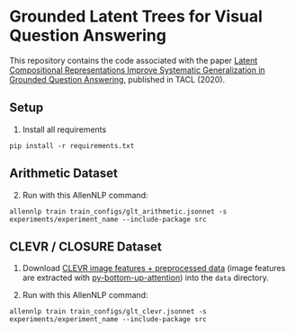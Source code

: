 # Grounded Latent Trees for Visual Question Answering 

This repository contains the code associated with the paper [Latent Compositional Representations Improve Systematic Generalization in Grounded Question Answering](https://arxiv.org/abs/2007.00266), published in TACL (2020).

## Setup
1. Install all requirements
```
pip install -r requirements.txt
```

## Arithmetic Dataset
2. Run with this AllenNLP command:
```
allennlp train train_configs/glt_arithmetic.jsonnet -s experiments/experiment_name --include-package src
```
## CLEVR / CLOSURE Dataset
1. Download [CLEVR image features + preprocessed data](https://drive.google.com/file/d/1CCJNBghuViYD52hvAOPJjy2WX2Z7EkzV/view?usp=sharing) (image features are extracted with [py-bottom-up-attention](https://github.com/airsplay/py-bottom-up-attention)) into the `data` directory.

2. Run with this AllenNLP command:
```
allennlp train train_configs/glt_clevr.jsonnet -s experiments/experiment_name --include-package src
```